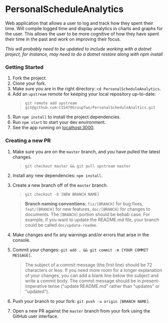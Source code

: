 # PersonalScheduleAnalytics

Web application that allows a user to log and track how they spent their time. Will compile logged time and display analytics in charts and graphs for the user. This allows the user to be more cognitive of how they have spent their time in the past and work on improving their focus.

_This will probably need to be updated to include working with a dotnet project, for instance, may need to do a dotnet restore along with npm install_

### Getting Started

1. Fork the project.
2. Clone your fork.
3. Make sure you are in the right directory: `cd PersonalScheduleAnalytics`.
4. Add an `upstream` remote for keeping your local repository up-to-date:
   > `git remote add upstream git@github.com:CIS470GroupTwo/PersonalScheduleAnaltics.git`
5. Run `npm install` to install the project dependencies.
6. Run `npm start` to start your dev environment.
7. See the app running on [localhost:3000](http://localhost:3000).

### Creating a new PR

1. Make sure you are on the `master` branch, and you have pulled the latest changes.

   > `git checkout master && git pull upstream master`

2. Install any new dependencies: `npm install`.

3. Create a new branch off of the `master` branch.

   > `git checkout -b [NEW BRANCH NAME]`

   > **Branch naming conventions:** `fix/[BRANCH]` for bug fixes, `feat/[BRANCH]` for new features, `doc/[BRANCH]` for changes to documents. The `[BRANCH]` portion should be kebab case. For example, if you want to update the README.md file, your branch could be called `doc/update-readme`.

4. Make changes and fix any warnings and/or errors that arise in the console.
5. Commit your changes: `git add . && git commit -m [YOUR COMMIT MESSAGE]`.

   > The subject of a commit message (the first line) should be 72 characters or less. If you need more room for a longer explanation of your changes, you can add a blank line below the subject and write a commit body. The commit message should be in present-imperative tense ("update README.md" rather than "updates" or "updated").

6. Push your branch to your fork: `git push -u origin [BRANCH NAME]`.
7. Open a new PR against the `master` branch from your fork using the GitHub user interface.
